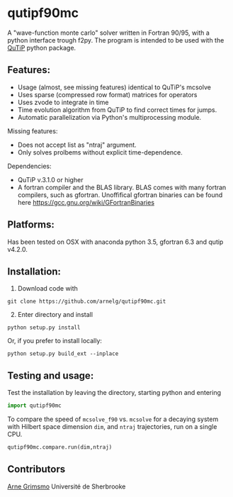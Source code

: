 # qutipf90mc

A "wave-function monte carlo" solver written in Fortran 90/95, with a
python interface trough f2py. The program is intended to be used with
the [QuTiP](https://github.com/qutip/qutip)  python package.

## Features:

* Usage (almost, see missing features) identical to QuTiP's mcsolve
* Uses sparse (compressed row format) matrices for operators
* Uses zvode to integrate in time
* Time evolution algorithm from QuTiP to find correct times for jumps.
* Automatic parallelization via Python's multiprocessing module.

Missing features:
* Does not accept list as "ntraj" argument.
* Only solves prolbems without explicit time-dependence.


Dependencies:

* QuTiP v.3.1.0 or higher
* A fortran compiler and the BLAS library. BLAS comes with many fortran compilers, such as gfortran. Unoffifical gfortran binaries can be found here https://gcc.gnu.org/wiki/GFortranBinaries

## Platforms:

Has been tested on OSX with anaconda python 3.5, gfortran 6.3 and qutip
v4.2.0.

## Installation:

1. Download code with
```shell
git clone https://github.com/arnelg/qutipf90mc.git
```

2. Enter directory and install
```shell
python setup.py install
```

Or, if you prefer to install locally:
```shell
python setup.py build_ext --inplace
```

## Testing and usage:

Test the installation by leaving the directory, starting python and entering
```python
import qutipf90mc
```

To compare the speed of `mcsolve_f90` vs. `mcsolve` for a decaying
system with Hilbert space dimension `dim`, and `ntraj` trajectories, run on a single CPU.
```python
qutipf90mc.compare.run(dim,ntraj)
```

## Contributors

[Arne Grimsmo](https://github.com/arnelg) Université de Sherbrooke

